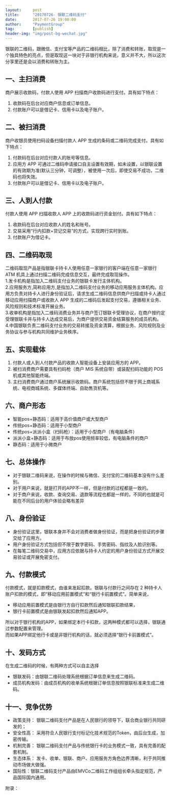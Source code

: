 ```yaml
---                                                               
layout:     post                                  
title:      "20170726- 银联二维码支付"                                                                 
date:       2017-07-26 19:00:00                                                                 
author:     "PaymentGroup"                            
tag:		[publish]                      
header-img: "img/post-bg-wechat.jpg"                           
---        
```

  
  
银联的二维码，跟微信、支付宝等产品的二维码相比，除了消费和转账，取现是一个独具特色的亮点，但是取现这一块对于非银行机构来说，意义并不大，所以这次分享里还是会以消费和转账为主。  
  
  
## 一、主扫消费   
  
商户展示收款码，付款人使用 APP 扫描商户收款码进行支付。具有如下特点：   
1. 收款码在后台对应商户信息或订单信息。  
2. 付款账户可以是借记卡、信用卡以及电子账户。  
  
## 二、被扫消费   
  
商户收银员使用扫码设备扫描付款人 APP 生成的条码或二维码完成支付。具有如下特点：   
1. 付款码在后台对应付款人的账号等信息。    
2. 应用方 APP 可通过二维码申请接口自主设置有效期，如未设置，以银联设置的有效期为准(默认三分钟，可调整），被使用一次后，即使交易不成功，二维码也将失效。     
3. 付款账户可以是借记卡、信用卡以及电子账户。    
  
## 三、人到人付款   
  
付款人使用 APP 扫描收款人 APP 上的收款码进行资金划付。具有如下特点：  
1. 收款码在后台对应收款人的姓名和账号。   
2. 交易采用“行内扣款+贷记交易”的方式，实现跨行实时到账。  
3. 付款账户为借记卡。   
  
## 四、二维码取现   
  
二维码取现产品是指银联卡持卡人使用任意一家银行的客户端在任意一家银行 ATM 机具上通过扫描二维码完成信息交互，最终完成取现操作。  
1.发卡机构是指加入二维码支付业务的银联卡发行主体机构。    
2.应用服务方,简称应用方,是指加入二维码支付业务的移动应用服务主体机构。应用方负责对持卡人进行身份验证后，请求生成二维码信息供商户扫描或持卡人通过移动应用扫描商户或收款人 APP 生成的二维码后发起支付交易，遵循相关业务、风险规则和技术标准开展业务。    
3.收单机构是指加入二维码消费业务并与商户签订银联卡受理协议，在商户按约定受理银联卡并与持卡人达成交易后，为商户提供交易资金结算服务的成员机构。     
4.中国银联负责二维码支付业务的交易转接及资金清算，根据业务、风险规则及业务协议与参与机构共同维护业务秩序。    
  
## 五、实现载体  
  
1. 付款人或人到人付款产品的收款人智能设备上安装应用方的 APP。   
2. 被扫消费商户需要具有扫码枪（商户 MIS 系统自带）或装配扫码功能的 POS 机或其他智能终端。   
3. 主扫消费商户通过商户系统展示收款码。商户系统包括但不限于网上商城系统、电视商城系统、多媒体终端、自助售货机等。  
  
## 六、商户形态  
  
- 智能pos+静态码：适用于高价值商户或大型商户  
- 传统pos+静态码：适用于小型商户  
- 传统pos+派派小盒（扫码枪）：适用于小型商户（有电脑条件）  
- 派派小盒+静态码：适用于布放pos使用频率较低，有电脑条件的商户  
- 静态码：适用于小微商户  
  
## 七、总体操作  
  
- 对于银联二维码来说，在操作的时候与微信、支付宝的二维码基本没有什么差别。  
- 对于用户来说，就是打开的APP不一样，但是付款的过程都是一致的。  
- 对于商户来说，收款、查询交易、退款等流程也都是一样的，不同的也就是可能在不同后台的用户体验会略有差异  
  
## 八、身份验证  
  
- 身份验证这里，银联本身并不会对消费者做身份验证，而是把身份验证的步骤交给了应用方。  
- 用户身份验证方式包括但不限于数字密码、手势密码、指纹及人脸识别等。  
- 在每笔二维码交易中，应用方应依据与持卡人约定的用户身份验证方式开展交易验证或开展免密支付。  
  
## 九、付款模式  
  
付款模式，就是扣款模式，由谁来发起扣款。银联与付款行之间存在 2 种持卡人账户扣款的模式，即“移动应用前置模式”和“银行卡前置模式”。简单来说，  
- 移动应用前置模式是由银行方自行扣款然后通知银联扣款结果，  
- 银行卡前置模式是由银联发起扣款然后通知APP。  
  
所以对于银行机构的APP，如果绑定本行卡扣款，这两种模式都可以选择，银联通过参数配置来管理。  
而如果APP绑定他行卡或是非银行机构的话，就必须选择“银行卡前置模式”。  
  
## 十、发码方式  
  
在生成二维码的时候，有两种方式可以自主选择  
- 银联发码：由银联二维码处理系统根据订单信息来生成二维码。  
- 成员机构发码：由成员机构的收单系统根据订单信息按照银联标准来生成二维码。  
  
## 十一、竞争优势  
  
- 政策支持： 银联二维码支付产品是在人民银行的领导下，联合商业银行共同研发的；  
- 安全性高： 采用符合人民银行支付标记化技术规范的Token，由后台生成，加密传输。  
- 机制完善： 银联二维码支付产品与传统银行卡的业务模式一致，具有完善的配套机制。  
- 生态体系： 发卡、收单、银联、商户、应用服务方角色边界清晰，利于共同推动市场做大做强。  
- 国际性：银联二维码支付产品由EMVCo二维码工作组组长牵头指定规范，产品国际国内通用。  
  
  
附录：